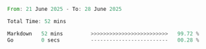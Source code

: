 <!--START_SECTION:waka-->

```rust
From: 21 June 2025 - To: 28 June 2025

Total Time: 52 mins

Markdown   52 mins         >>>>>>>>>>>>>>>>>>>>>>>>>   99.72 %
Go         0 secs          -------------------------   00.28 %
```

<!--END_SECTION:waka-->
